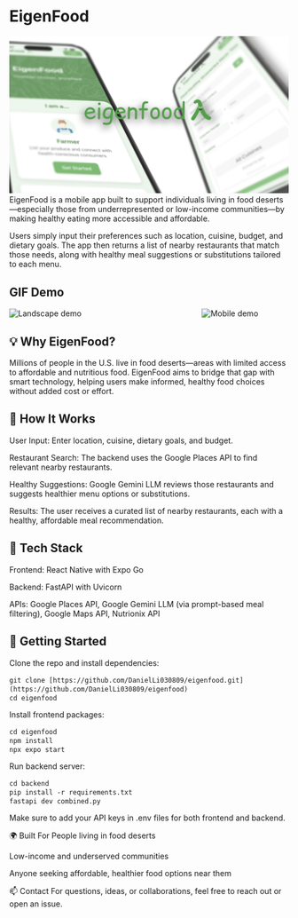 # EigenFood
![banner](https://github.com/sa-mi/eigenfood/blob/daniel/banner.png)
EigenFood is a mobile app built to support individuals living in food deserts—especially those from underrepresented or low-income communities—by making healthy eating more accessible and affordable.

Users simply input their preferences such as location, cuisine, budget, and dietary goals. The app then returns a list of nearby restaurants that match those needs, along with healthy meal suggestions or substitutions tailored to each menu.

## GIF Demo

<p style="display: flex; align-items: center; gap: 1rem;">
  <img
    src="https://github.com/user-attachments/assets/df597f76-2381-4eb8-a17b-8e9ab80a9a57"
    alt="Landscape demo"
    width="95%"
  />
  <img
    src="https://github.com/user-attachments/assets/e4ec3379-3a35-46ae-b4e6-6eec60523b15"
    alt="Mobile demo"
    width="45%"
  />
</p>


## 💡 Why EigenFood?
Millions of people in the U.S. live in food deserts—areas with limited access to affordable and nutritious food. EigenFood aims to bridge that gap with smart technology, helping users make informed, healthy food choices without added cost or effort.

## 🔧 How It Works
User Input: Enter location, cuisine, dietary goals, and budget.

Restaurant Search: The backend uses the Google Places API to find relevant nearby restaurants.

Healthy Suggestions: Google Gemini LLM reviews those restaurants and suggests healthier menu options or substitutions.

Results: The user receives a curated list of nearby restaurants, each with a healthy, affordable meal recommendation.

## 🧰 Tech Stack
Frontend: React Native with Expo Go

Backend: FastAPI with Uvicorn

APIs: Google Places API, Google Gemini LLM (via prompt-based meal filtering), Google Maps API, Nutrionix API

## 🚀 Getting Started
Clone the repo and install dependencies:

```
git clone [https://github.com/DanielLi030809/eigenfood.git](https://github.com/DanielLi030809/eigenfood)
cd eigenfood
```

Install frontend packages:

```
cd eigenfood
npm install
npx expo start
```

Run backend server:

```
cd backend
pip install -r requirements.txt
fastapi dev combined.py
```
Make sure to add your API keys in .env files for both frontend and backend.

🌍 Built For
People living in food deserts

Low-income and underserved communities

Anyone seeking affordable, healthier food options near them

📫 Contact
For questions, ideas, or collaborations, feel free to reach out or open an issue.
